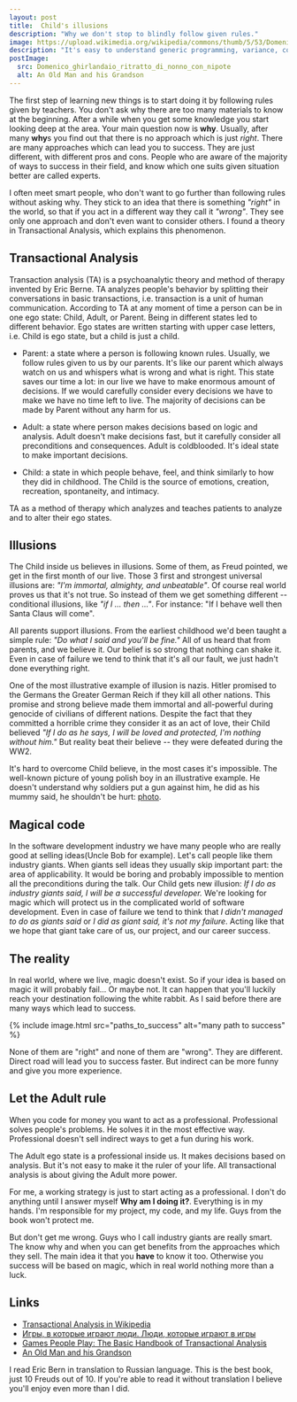 ```yaml
---
layout: post
title:  Child's illusions
description: "Why we don't stop to blindly follow given rules."
image: https://upload.wikimedia.org/wikipedia/commons/thumb/5/53/Domenico_ghirlandaio%2C_ritratto_di_nonno_con_nipote.jpg/176px-Domenico_ghirlandaio%2C_ritratto_di_nonno_con_nipote.jpg
description: "It's easy to understand generic programming, variance, covariance, contravariance by simple examples."
postImage:
  src: Domenico_ghirlandaio_ritratto_di_nonno_con_nipote
  alt: An Old Man and his Grandson
---
```


The first step of learning new things is to start doing it by following rules given by teachers.
You don't ask why there are too many materials to know at the beginning.
After a while when you get some knowledge you start looking deep at the area.
Your main question now is **why**.
Usually, after many **why**s you find out that there is no approach which is just *right*.
There are many approaches which can lead you to success.
They are just different, with different pros and cons.
People who are aware of the majority of ways to success in their field,
and know which one suits given situation better are called experts.

I often meet smart people, who don't want to go further than following rules without asking why.
They stick to an idea that there is something *"right"* in the world,
so that if you act in a different way they call it *"wrong"*.
They see only one approach and don't even want to consider others.
I found a theory in Transactional Analysis, which explains this phenomenon.

## Transactional Analysis

Transaction analysis (TA) is a psychoanalytic theory and method of therapy invented by Eric Berne.
TA analyzes people's behavior by splitting their conversations in basic transactions, i.e. transaction is a unit of human communication.
According to TA at any moment of time a person can be in one ego state: Child, Adult, or Parent.
Being in different states led to different behavior.
Ego states are written starting with upper case letters, i.e. Child is ego state, but a child is just a child.

* Parent: a state where a person is following known rules.
Usually, we follow rules given to us by our parents.
It's like our parent which always watch on us and whispers what is wrong and what is right.
This state saves our time a lot: in our live we have to make enormous amount of decisions.
If we would carefully consider every decisions we have to make we have no time left to live.
The majority of decisions can be made by Parent without any harm for us.

* Adult: a state where person makes decisions based on logic and analysis.
Adult doesn't make decisions fast, but it carefully consider all preconditions and consequences.
Adult is coldblooded.
It's ideal state to make important decisions.

* Child: a state in which people behave, feel, and think similarly to how they did in childhood.
The Child is the source of emotions, creation, recreation, spontaneity, and intimacy.

TA as a method of therapy which analyzes and teaches patients to analyze and to alter their ego states. 

## Illusions

The Child inside us believes in illusions.
Some of them, as Freud pointed, we get in the first month of our live.
Those 3 first and strongest universal illusions are: *"I'm immortal, almighty, and unbeatable"*.
Of course real world proves us that it's not true.
So instead of them we get something different -- conditional illusions, like *"if I ... then ..."*.
For instance: "If I behave well then Santa Claus will come".

All parents support illusions.
From the earliest childhood we'd been taught a simple rule:
*"Do what I said and you'll be fine."*
All of us heard that from parents, and we believe it.
Our belief is so strong that nothing can shake it.
Even in case of failure we tend to think that it's all our fault,
we just hadn't done everything right. 

One of the most illustrative example of illusion is nazis.
Hitler promised to the Germans the Greater German Reich if they kill all other nations.
This promise and strong believe made them immortal and all-powerful during genocide of civilians of different nations.
Despite the fact that they committed a horrible crime they consider it as an act of love,
their Child believed
*"If I do as he says, I will be loved and protected, I'm nothing without him."*
But reality beat their believe -- they were defeated during the WW2.

It's hard to overcome Child believe,
in the most cases it's impossible.
The well-known picture of young polish boy in an illustrative example.
He doesn't understand why soldiers put a gun against him,
he did as his mummy said, he shouldn't be hurt:
[photo](https://commons.wikimedia.org/wiki/File:Stroop_Report_-_Warsaw_Ghetto_Uprising_06.jpg).

## Magical code

In the software development industry we have many people who are really good at selling ideas(Uncle Bob for example).
Let's call people like them industry giants.
When giants sell ideas they usually skip important part: the area of applicability.
It would be boring and probably impossible to mention all the preconditions during the talk.
Our Child gets new illusion: *If I do as industry giants said, I will be a successful developer.*
We're looking for magic which will protect us in the complicated world of software development.
Even in case of failure we tend to think that *I didn't managed to do as giants said*
or *I did as giant said, it's not my failure*.
Acting like that we hope that giant take care of us, our project, and our career success.

## The reality

In real world, where we live, magic doesn't exist.
So if your idea is based on magic it will probably fail...
Or maybe not.
It can happen that you'll luckily reach your destination following the white rabbit.
As I said before there are many ways which lead to success.

{% include image.html src="paths_to_success" alt="many path to success" %}

None of them are "right" and none of them are "wrong".
They are different.
Direct road will lead you to success faster.
But indirect can be more funny and give you more experience.

## Let the Adult rule

When you code for money you want to act as a professional.
Professional solves people's problems.
He solves it in the most effective way.
Professional doesn't sell indirect ways to get a fun during his work.

The Adult ego state is a professional inside us.
It makes decisions based on analysis.
But it's not easy to make it the ruler of your life.
All transactional analysis is about giving the Adult more power.

For me, a working strategy is just to start acting as a professional.
I don't do anything until I answer myself **Why am I doing it?**.
Everything is in my hands.
I'm responsible for my project, my code, and my life.
Guys from the book won't protect me.

But don't get me wrong.
Guys who I call industry giants are really smart.
The know why and when you can get benefits from the approaches which they sell.
The main idea it that you **have** to know it too.
Otherwise you success will be based on magic, which in real world nothing more than a luck.

## Links

* [Transactional Analysis in Wikipedia](https://en.wikipedia.org/wiki/Transactional_analysis)
* [Игры, в которые играют люди. Люди, которые играют в игры](https://www.litres.ru/erik-bern/igry-v-kotorye-igraut-ludi-ludi-kotorye-igraut-v-igry/?lfrom=583296668&ref_key=d87de77f3d6dd6b69c3b619a67b3e591f96847d4e0ad5054570da505ad32bee1&ref_offer=1)
* [Games People Play: The Basic Handbook of Transactional Analysis](https://www.amazon.com/Games-People-Play-Transactional-Analysis/dp/0345410033/)
* [An Old Man and his Grandson](https://en.wikipedia.org/wiki/An_Old_Man_and_his_Grandson)

I read Eric Bern in translation to Russian language.
This is the best book, just 10 Freuds out of 10.
If you're able to read it without translation I believe you'll enjoy even more than I did.